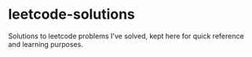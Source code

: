 # leetcode-solutions
Solutions to leetcode problems I've solved, kept here for quick reference and learning purposes.
